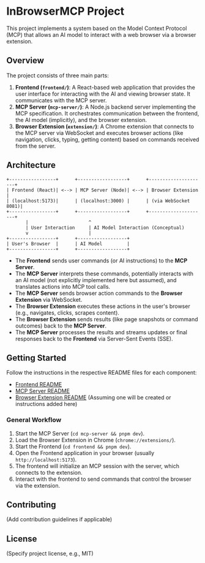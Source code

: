 # InBrowserMCP Project

This project implements a system based on the Model Context Protocol (MCP) that allows an AI model to interact with a web browser via a browser extension.

## Overview

The project consists of three main parts:

1.  **Frontend (`frontend/`)**: A React-based web application that provides the user interface for interacting with the AI and viewing browser state. It communicates with the MCP server.
2.  **MCP Server (`mcp-server/`)**: A Node.js backend server implementing the MCP specification. It orchestrates communication between the frontend, the AI model (implicitly), and the browser extension.
3.  **Browser Extension (`extension/`)**: A Chrome extension that connects to the MCP server via WebSocket and executes browser actions (like navigation, clicks, typing, getting content) based on commands received from the server.

## Architecture

```
+-----------------+      +------------------+      +---------------------+
| Frontend (React)| <--> | MCP Server (Node)| <--> | Browser Extension   |
| (localhost:5173)|      | (localhost:3000) |      | (via WebSocket 8081)|
+-----------------+      +------------------+      +---------------------+
       |                      ^
       | User Interaction     | AI Model Interaction (Conceptual)
       v                      |
+-----------------+      +------------------+
| User's Browser  |      | AI Model         |
+-----------------+      +------------------+
```

*   The **Frontend** sends user commands (or AI instructions) to the **MCP Server**.
*   The **MCP Server** interprets these commands, potentially interacts with an AI model (not explicitly implemented here but assumed), and translates actions into MCP tool calls.
*   The **MCP Server** sends browser action commands to the **Browser Extension** via WebSocket.
*   The **Browser Extension** executes these actions in the user's browser (e.g., navigates, clicks, scrapes content).
*   The **Browser Extension** sends results (like page snapshots or command outcomes) back to the **MCP Server**.
*   The **MCP Server** processes the results and streams updates or final responses back to the **Frontend** via Server-Sent Events (SSE).

## Getting Started

Follow the instructions in the respective README files for each component:

*   [Frontend README](./frontend/README.md)
*   [MCP Server README](./mcp-server/README.md)
*   [Browser Extension README](./extension/README.md) (Assuming one will be created or instructions added here)

### General Workflow

1.  Start the MCP Server (`cd mcp-server && pnpm dev`).
2.  Load the Browser Extension in Chrome (`chrome://extensions/`).
3.  Start the Frontend (`cd frontend && pnpm dev`).
4.  Open the Frontend application in your browser (usually `http://localhost:5173`).
5.  The frontend will initialize an MCP session with the server, which connects to the extension.
6.  Interact with the frontend to send commands that control the browser via the extension.

## Contributing

(Add contribution guidelines if applicable)

## License

(Specify project license, e.g., MIT)